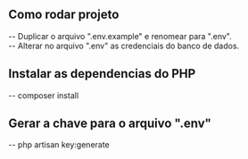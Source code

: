 ## Como rodar projeto

-- Duplicar o arquivo ".env.example" e renomear para ".env". </br>
-- Alterar no arquivo ".env" as credenciais do banco de dados. </br>

Instalar as dependencias do PHP</br>
-----

-- composer install

Gerar a chave para o arquivo ".env"</br>
------
-- php artisan key:generate
